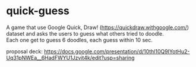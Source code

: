 # quick-guess
A game that use Google Quick, Draw! (https://quickdraw.withgoogle.com/) dataset and asks the users to guess what others tried to doodle.  
Each one get to guess 6 doodles, each guess within 10 sec. 

proposal deck: https://docs.google.com/presentation/d/10thl10Q9IYotHu2-Uq31pNWEa__6HadFWYU1Jzvit4k/edit?usp=sharing 
